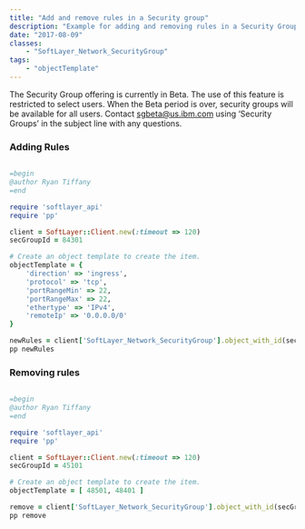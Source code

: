 ```yaml
---
title: "Add and remove rules in a Security group"
description: "Example for adding and removing rules in a Security Group."
date: "2017-08-09"
classes:
    - "SoftLayer_Network_SecurityGroup"
tags:
    - "objectTemplate"
---
```


The Security Group offering is currently in Beta. The use of this feature is restricted to select users. When the Beta period is over, security groups will be available for all users. Contact sgbeta@us.ibm.com using ‘Security Groups’ in the subject line with any questions.

### Adding Rules

```ruby

=begin
@author Ryan Tiffany
=end

require 'softlayer_api'
require 'pp'

client = SoftLayer::Client.new(:timeout => 120)
secGroupId = 84301

# Create an object template to create the item.
objectTemplate = {
	'direction' => 'ingress',
	'protocol' => 'tcp',
	'portRangeMin' => 22,
	'portRangeMax' => 22,
	'ethertype' => 'IPv4',
	'remoteIp' => '0.0.0.0/0'
}

newRules = client['SoftLayer_Network_SecurityGroup'].object_with_id(secGroupId).addRules([objectTemplate])
pp newRules
```

### Removing rules

```ruby

=begin
@author Ryan Tiffany
=end

require 'softlayer_api'
require 'pp'

client = SoftLayer::Client.new(:timeout => 120)
secGroupId = 45101

# Create an object template to create the item.
objectTemplate = [ 48501, 48401 ]

remove = client['SoftLayer_Network_SecurityGroup'].object_with_id(secGroupId).removeRules(objectTemplate)
pp remove
```
